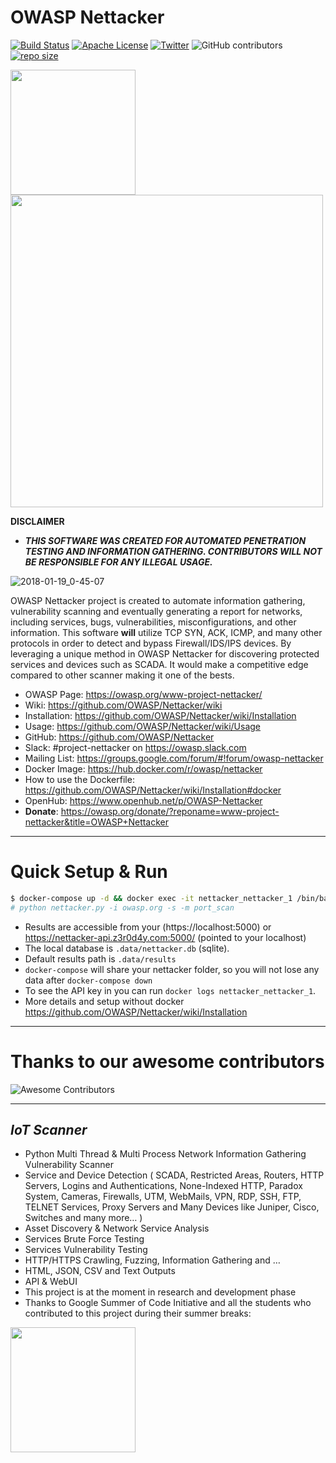 OWASP Nettacker
=========
[![Build Status](https://github.com/OWASP/Nettacker/workflows/CI/badge.svg?branch=master)](https://github.com/OWASP/Nettacker/actions/workflows/CI.yml)
[![Apache License](https://img.shields.io/badge/License-Apache%20v2-green.svg)](https://github.com/OWASP/Nettacker/blob/master/LICENSE)
[![Twitter](https://img.shields.io/badge/Twitter-@iotscan-blue.svg)](https://twitter.com/iotscan)
![GitHub contributors](https://img.shields.io/github/contributors/OWASP/Nettacker)
[![repo size ](https://img.shields.io/github/repo-size/OWASP/Nettacker)](https://github.com/OWASP/Nettacker)


<img src="https://raw.githubusercontent.com/zdresearch/OWASP-Nettacker/master/web/static/img/owasp-nettacker.png" width="200"><img src="https://raw.githubusercontent.com/zdresearch/OWASP-Nettacker/master/web/static/img/owasp.png" width="500">


**DISCLAIMER**

* ***THIS SOFTWARE WAS CREATED FOR AUTOMATED PENETRATION TESTING AND INFORMATION GATHERING. CONTRIBUTORS WILL NOT BE RESPONSIBLE FOR ANY ILLEGAL USAGE.***

![2018-01-19_0-45-07](https://user-images.githubusercontent.com/7676267/35123376-283d5a3e-fcb7-11e7-9b1c-92b78ed4fecc.gif)

OWASP Nettacker project is created to automate information gathering, vulnerability scanning and eventually generating a report for networks, including services, bugs, vulnerabilities, misconfigurations, and other information. This software **will** utilize TCP SYN, ACK, ICMP, and many other protocols in order to detect and bypass Firewall/IDS/IPS devices. By leveraging a unique method in OWASP Nettacker for discovering protected services and devices such as SCADA. It would make a competitive edge compared to other scanner making it one of the bests.


* OWASP Page: https://owasp.org/www-project-nettacker/
* Wiki: https://github.com/OWASP/Nettacker/wiki
* Installation: https://github.com/OWASP/Nettacker/wiki/Installation
* Usage: https://github.com/OWASP/Nettacker/wiki/Usage
* GitHub: https://github.com/OWASP/Nettacker
* Slack: #project-nettacker on https://owasp.slack.com
* Mailing List: https://groups.google.com/forum/#!forum/owasp-nettacker
* Docker Image: https://hub.docker.com/r/owasp/nettacker
* How to use the Dockerfile: https://github.com/OWASP/Nettacker/wiki/Installation#docker
* OpenHub: https://www.openhub.net/p/OWASP-Nettacker
* **Donate**: https://owasp.org/donate/?reponame=www-project-nettacker&title=OWASP+Nettacker

____________
Quick Setup & Run
============
```bash
$ docker-compose up -d && docker exec -it nettacker_nettacker_1 /bin/bash
# python nettacker.py -i owasp.org -s -m port_scan
```
* Results are accessible from your (https://localhost:5000) or https://nettacker-api.z3r0d4y.com:5000/ (pointed to your localhost)
* The local database is `.data/nettacker.db` (sqlite).
* Default results path is `.data/results`
* `docker-compose` will share your nettacker folder, so you will not lose any data after `docker-compose down`
* To see the API key in you can run `docker logs nettacker_nettacker_1`.
* More details and setup without docker https://github.com/OWASP/Nettacker/wiki/Installation
_____________
Thanks to our awesome contributors
============
![Awesome Contributors](https://contrib.rocks/image?repo=OWASP/Nettacker)
_____________

## ***IoT Scanner***
*	Python Multi Thread & Multi Process Network Information Gathering Vulnerability Scanner
*	Service and Device Detection ( SCADA, Restricted Areas, Routers, HTTP Servers, Logins and Authentications, None-Indexed HTTP, Paradox System, Cameras, Firewalls, UTM, WebMails, VPN, RDP, SSH, FTP, TELNET Services, Proxy Servers and Many Devices like Juniper, Cisco, Switches and many more… ) 
*	Asset Discovery & Network Service Analysis
*	Services Brute Force Testing
*	Services Vulnerability Testing
*	HTTP/HTTPS Crawling, Fuzzing, Information Gathering and … 
*	HTML, JSON, CSV and Text Outputs
* API & WebUI
*	This project is at the moment in research and development phase 
* Thanks to Google Summer of Code Initiative and all the students who contributed to this project during their summer breaks: 


<img src="https://betanews.com/wp-content/uploads/2016/03/vertical-GSoC-logo.jpg" width="200"></img>


